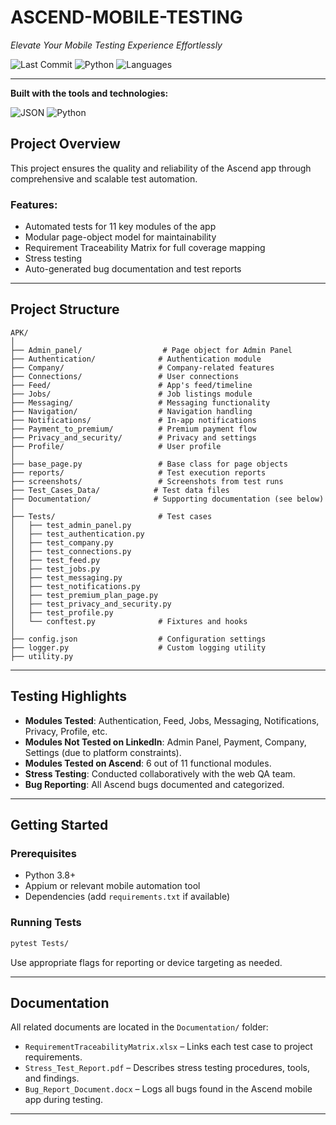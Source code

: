 # **ASCEND-MOBILE-TESTING**

*Elevate Your Mobile Testing Experience Effortlessly*

![Last Commit](https://img.shields.io/badge/last%20commit-may-blue.svg)
![Python](https://img.shields.io/badge/python-100%25-blue.svg)
![Languages](https://img.shields.io/badge/languages-1-brightgreen.svg)

---

**Built with the tools and technologies:**

![JSON](https://img.shields.io/badge/-JSON-black?logo=json&logoColor=white)
![Python](https://img.shields.io/badge/-Python-blue?logo=python&logoColor=white)


## Project Overview

This project ensures the quality and reliability of the Ascend app through comprehensive and scalable test automation.

### Features:

* Automated tests for 11 key modules of the app
* Modular page-object model for maintainability
* Requirement Traceability Matrix for full coverage mapping
* Stress testing
* Auto-generated bug documentation and test reports

---

## Project Structure

```
APK/
│
├── Admin_panel/                  # Page object for Admin Panel
├── Authentication/              # Authentication module
├── Company/                     # Company-related features
├── Connections/                 # User connections
├── Feed/                        # App's feed/timeline
├── Jobs/                        # Job listings module
├── Messaging/                   # Messaging functionality
├── Navigation/                  # Navigation handling
├── Notifications/               # In-app notifications
├── Payment_to_premium/          # Premium payment flow
├── Privacy_and_security/        # Privacy and settings
├── Profile/                     # User profile
│
├── base_page.py                 # Base class for page objects
├── reports/                     # Test execution reports
├── screenshots/                 # Screenshots from test runs
├── Test_Cases_Data/            # Test data files
├── Documentation/              # Supporting documentation (see below)
│
├── Tests/                       # Test cases
│   ├── test_admin_panel.py
│   ├── test_authentication.py
│   ├── test_company.py
│   ├── test_connections.py
│   ├── test_feed.py
│   ├── test_jobs.py
│   ├── test_messaging.py
│   ├── test_notifications.py
│   ├── test_premium_plan_page.py
│   ├── test_privacy_and_security.py
│   ├── test_profile.py
│   └── conftest.py              # Fixtures and hooks
│
├── config.json                  # Configuration settings
├── logger.py                    # Custom logging utility
├── utility.py                  
```

---

## Testing Highlights

* **Modules Tested**: Authentication, Feed, Jobs, Messaging, Notifications, Privacy, Profile, etc.
* **Modules Not Tested on LinkedIn**: Admin Panel, Payment, Company, Settings (due to platform constraints).
* **Modules Tested on Ascend**: 6 out of 11 functional modules.
* **Stress Testing**: Conducted collaboratively with the web QA team.
* **Bug Reporting**: All Ascend bugs documented and categorized.

---

## Getting Started

### Prerequisites

* Python 3.8+
* Appium or relevant mobile automation tool
* Dependencies (add `requirements.txt` if available)

### Running Tests

```bash
pytest Tests/
```

Use appropriate flags for reporting or device targeting as needed.

---

## Documentation

All related documents are located in the `Documentation/` folder:

* `RequirementTraceabilityMatrix.xlsx` – Links each test case to project requirements.
* `Stress_Test_Report.pdf` – Describes stress testing procedures, tools, and findings.
* `Bug_Report_Document.docx` – Logs all bugs found in the Ascend mobile app during testing.

---


